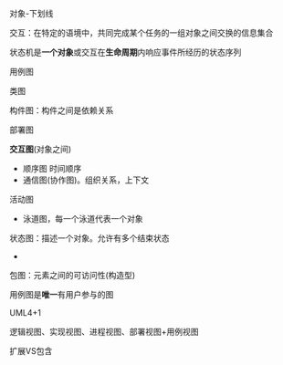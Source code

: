 

对象-下划线

交互：在特定的语境中，共同完成某个任务的一组对象之间交换的信息集合



状态机是**一个对象**或交互在**生命周期**内响应事件所经历的状态序列



用例图

类图

构件图：构件之间是依赖关系

部署图

**交互图**(对象之间)

* 顺序图 时间顺序
* 通信图(协作图)。组织关系，上下文

活动图

* 泳道图，每一个泳道代表一个对象

状态图：描述一个对象。允许有多个结束状态

* 

包图：元素之间的可访问性(构造型)

用例图是**唯一**有用户参与的图





UML4+1

逻辑视图、实现视图、进程视图、部署视图+用例视图





扩展VS包含